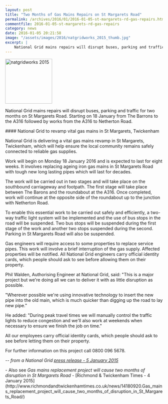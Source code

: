 ```yaml
---
layout: post
title: "Two Months of Gas Mains Repairs on St Margarets Road"
permalink: /archives/2016/01/2016-01-05-st-margarets-rd-gas-repairs.html
commentfile: 2016-01-05-st-margarets-rd-gas-repairs
category: news
date: 2016-01-05 20:21:58
image: "/assets/images/2016/natgridworks_2015_thumb.jpg"
excerpt: |
    National Grid mains repairs will disrupt buses, parking and traffic for two months on St Margarets Road.  Starting on 18 January from The Barrons to the A316 followed by works from the A316 to Netherton Road.
---
```


<a href="/assets/images/2016/natgridworks_2015.jpg" title="See larger version of - natgridworks 2015"><img src="/assets/images/2016/natgridworks_2015_thumb.jpg" width="150" height="143" alt="natgridworks 2015" class="photo right" /></a>

National Grid mains repairs will disrupt buses, parking and traffic for two months on St Margarets Road. Starting on 18 January from The Barrons to the A316 followed by works from the A316 to Netherton Road.

<div markdown="1" class="letter u-cf">
#### National Grid to revamp vital gas mains in St Margarets, Twickenham

National Grid is delivering a vital gas mains revamp in St Margarets, Twickenham, which will help ensure the local community remains safely connected to reliable gas supplies.

Work will begin on Monday 18 January 2016 and is expected to last for eight weeks. It involves replacing ageing iron gas mains in St Margarets Road with tough new long lasting pipes which will last for decades.

The work will be carried out in two stages and will take place on the southbound carriageway and footpath. The first stage will take place between The Barons and the roundabout at the A316. Once completed, work will continue at the opposite side of the roundabout up to the junction with Netherton Road.

To enable this essential work to be carried out safely and efficiently, a two-way traffic light system will be implemented and the use of bus stops in the road will be suspended. Two bus stops will be suspended during the first stage of the work and another two stops suspended during the second. Parking in St Margarets Road will also be suspended.

Gas engineers will require access to some properties to replace service pipes. This work will involve a brief interruption of the gas supply. Affected properties will be notified. All National Grid engineers carry official identity cards, which people should ask to see before allowing them on their property.

Phil Walden, Authorising Engineer at National Grid, said: "This is a major project but we're doing all we can to deliver it with as little disruption as possible.

"Wherever possible we're using innovative technology to insert the new pipe into the old main, which is much quicker than digging up the road to lay new pipe."

He added: "During peak travel times we will manually control the traffic lights to reduce congestion and we'll also work at weekends when necessary to ensure we finish the job on time."

All our employees carry official identity cards, which people should ask to see before letting them on their property.

For further information on this project call 0800 096 5678.

<cite>-- from a National Grid [press release - 5 January 2015](http://news.europawire.eu/national-grid-to-revamp-vital-gas-mains-in-st-margarets-twickenham-776541234567890/eu-press-release/2016/01/05/</cite>)

</div>
-   Also see <em>Gas mains replacement project will cause two months of disruption in St Margarets Road</em> - [Richmond & Twickenham Times - 4 January 2015](http://www.richmondandtwickenhamtimes.co.uk/news/14180920.Gas_mains_replacement_project_will_cause_two_months_of_disruption_in_St_Margarets_Road/)

